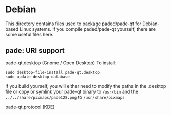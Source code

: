 
Debian
====================
This directory contains files used to package paded/pade-qt
for Debian-based Linux systems. If you compile paded/pade-qt yourself, there are some useful files here.

## pade: URI support ##


pade-qt.desktop  (Gnome / Open Desktop)
To install:

	sudo desktop-file-install pade-qt.desktop
	sudo update-desktop-database

If you build yourself, you will either need to modify the paths in
the .desktop file or copy or symlink your pade-qt binary to `/usr/bin`
and the `../../share/pixmaps/pade128.png` to `/usr/share/pixmaps`

pade-qt.protocol (KDE)

